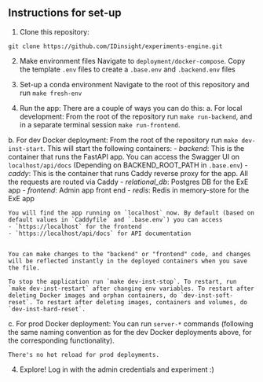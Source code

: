 ## Instructions for set-up
1. Clone this repository:
```
git clone https://github.com/IDinsight/experiments-engine.git
```

2. Make environment files
Navigate to `deployment/docker-compose`. Copy the template `.env` files to create a `.base.env` and `.backend.env` files

3. Set-up a conda environment
Navigate to the root of this repository and run `make fresh-env`

3. Run the app:
  There are a couple of ways you can do this:
  a. For local development:
    From the root of the repository run `make run-backend`, and in a separate terminal session `make run-frontend`.

  b. For dev Docker deployment:
    From the root of the repository run `make dev-inst-start`. This will start the following containers:
    - _backend_: This is the container that runs the FastAPI app. You can access the Swagger UI on `localhost/api/docs` (Depending on BACKEND_ROOT_PATH in `.base.env`)
    - _caddy_: This is the container that runs Caddy reverse proxy for the app. All the requests are routed via Caddy
    - _relational_db_: Postgres DB for the ExE app
    - _frontend_: Admin app front end
    - _redis_: Redis in memory-store for the ExE app

    You will find the app running on `localhost` now. By default (based on default values in `Caddyfile` and `.base.env`) you can access
    - `https://localhost` for the frontend
    - `https://localhost/api/docs` for API documentation


    You can make changes to the "backend" or "frontend" code, and changes will be reflected instantly in the deployed containers when you save the file.

    To stop the application run `make dev-inst-stop`. To restart, run `make dev-inst-restart` after changing env variables. To restart after deleting Docker images and orphan containers, do `dev-inst-soft-reset`. To restart after deleting images, containers and volumes, do `dev-inst-hard-reset`.

  c. For prod Docker deployment:
    You can run `server-*` commands (following the same naming convention as for the dev Docker deployments above, for the corresponding functionality).

    There's no hot reload for prod deployments.

4. Explore!
Log in with the admin credentials and experiment :)
